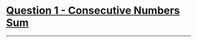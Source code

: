 # [Question 1 - Consecutive Numbers Sum](https://leetcode.com/problems/consecutive-numbers-sum/)
---
